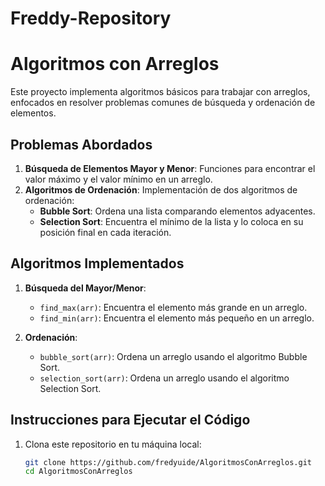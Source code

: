 # Freddy-Repository

# Algoritmos con Arreglos

Este proyecto implementa algoritmos básicos para trabajar con arreglos, enfocados en resolver problemas comunes de búsqueda y ordenación de elementos.

## Problemas Abordados

1. **Búsqueda de Elementos Mayor y Menor**: Funciones para encontrar el valor máximo y el valor mínimo en un arreglo.
2. **Algoritmos de Ordenación**: Implementación de dos algoritmos de ordenación:
   - **Bubble Sort**: Ordena una lista comparando elementos adyacentes.
   - **Selection Sort**: Encuentra el mínimo de la lista y lo coloca en su posición final en cada iteración.

## Algoritmos Implementados

1. **Búsqueda del Mayor/Menor**:
   - `find_max(arr)`: Encuentra el elemento más grande en un arreglo.
   - `find_min(arr)`: Encuentra el elemento más pequeño en un arreglo.

2. **Ordenación**:
   - `bubble_sort(arr)`: Ordena un arreglo usando el algoritmo Bubble Sort.
   - `selection_sort(arr)`: Ordena un arreglo usando el algoritmo Selection Sort.

## Instrucciones para Ejecutar el Código

1. Clona este repositorio en tu máquina local:
   ```bash
   git clone https://github.com/fredyuide/AlgoritmosConArreglos.git
   cd AlgoritmosConArreglos
